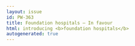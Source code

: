 ```yaml
---
layout: issue
id: PW-363
title: Foundation hospitals — In favour
html: introducing <b>foundation hospitals</b>
autogenerated: true
---
```

